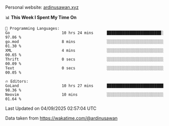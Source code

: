 Personal website: [ardinusawan.xyz](https://ardinusawan.xyz)

<!--START_SECTION:waka-->
📊 **This Week I Spent My Time On** 

```text
💬 Programming Languages: 
Go                       10 hrs 24 mins      ████████████████████████░   97.86 % 
go.mod                   8 mins              ░░░░░░░░░░░░░░░░░░░░░░░░░   01.30 % 
XML                      4 mins              ░░░░░░░░░░░░░░░░░░░░░░░░░   00.65 % 
Thrift                   0 secs              ░░░░░░░░░░░░░░░░░░░░░░░░░   00.09 % 
Text                     0 secs              ░░░░░░░░░░░░░░░░░░░░░░░░░   00.05 % 

🔥 Editors: 
GoLand                   10 hrs 27 mins      █████████████████████████   98.36 % 
Neovim                   10 mins             ░░░░░░░░░░░░░░░░░░░░░░░░░   01.64 % 
```


 Last Updated on 04/09/2025 02:57:04 UTC
<!--END_SECTION:waka-->
Data taken from https://wakatime.com/@ardinusawan
